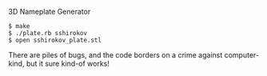3D Nameplate Generator

```
$ make
$ ./plate.rb sshirokov
$ open sshirokov_plate.stl
```

There are piles of bugs, and the code borders on a crime against
computer-kind, but it sure kind-of works!
